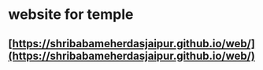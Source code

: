 # website for temple
## [https://shribabameherdasjaipur.github.io/web/](https://shribabameherdasjaipur.github.io/web/)
